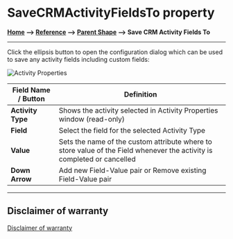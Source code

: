 # SaveCRMActivityFieldsTo property

**[Home](/) --> [Reference](/ref) -->  [Parent Shape](javascript:history.back()) --> Save CRM Activity Fields To**

---

Click the ellipsis button to open the configuration dialog which can be used to
save any activity fields including custom fields:

![Activity Properties](../media/SaveActivityProperties.png)

| **Field Name / Button** | **Definition**                                                                 |
|-------------------------|--------------------------------------------------------------------------------|
| **Activity Type**       | Shows the activity selected in Activity Properties window (read-only) |
| **Field**               | Select the field for the selected Activity Type |
| **Value**               | Sets the name of the custom attribute where to store value of the Field whenever the activity is completed or cancelled|
| **Down Arrow**          | Add new Field-Value pair or Remove existing Field-Value pair |

---

## Disclaimer of warranty

[Disclaimer of warranty](../../guides/common/DisclaimerOfWarranty.md)
